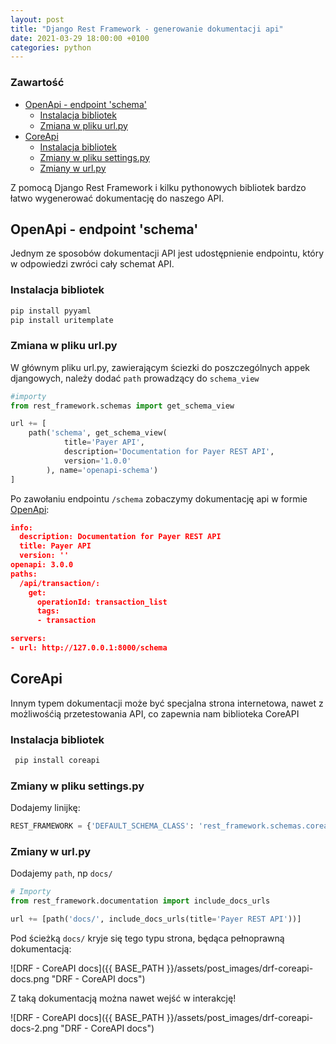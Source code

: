 ```yaml
---
layout: post
title: "Django Rest Framework - generowanie dokumentacji api"
date: 2021-03-29 18:00:00 +0100
categories: python
---
```

### Zawartość
- [OpenApi - endpoint 'schema'](#openapi---endpoint-schema)
  - [Instalacja bibliotek](#instalacja-bibliotek)
  - [Zmiana w pliku url.py](#zmiana-w-pliku-urlpy)
- [CoreApi](#coreapi)
  - [Instalacja bibliotek](#instalacja-bibliotek-1)
  - [Zmiany w pliku settings.py](#zmiany-w-pliku-settingspy)
  - [Zmiany w url.py](#zmiany-w-urlpy)

Z pomocą Django Rest Framework i kilku pythonowych bibliotek bardzo łatwo wygenerować dokumentację do naszego API. 

## OpenApi - endpoint 'schema'
Jednym ze sposobów dokumentacji API jest udostępnienie endpointu, który w odpowiedzi zwróci cały schemat API.

### Instalacja bibliotek
```python
pip install pyyaml
pip install uritemplate
```

### Zmiana w pliku url.py
W głównym pliku url.py, zawierającym ściezki do poszczególnych appek djangowych, należy dodać `path` prowadzący do `schema_view`

```python
#importy
from rest_framework.schemas import get_schema_view

url += [
    path('schema', get_schema_view(
            title='Payer API',
            description='Documentation for Payer REST API',
            version='1.0.0'
        ), name='openapi-schema')
]
```

Po zawołaniu endpointu `/schema` zobaczymy dokumentację api w formie [OpenApi](<https://swagger.io/specification/>):
```json
info:
  description: Documentation for Payer REST API
  title: Payer API
  version: ''
openapi: 3.0.0
paths:
  /api/transaction/:
    get:
      operationId: transaction_list
      tags:
      - transaction

servers:
- url: http://127.0.0.1:8000/schema
```

## CoreApi

Innym typem dokumentacji może być specjalna strona internetowa, nawet z możliwośćią przetestowania API, co zapewnia nam biblioteka CoreAPI

### Instalacja bibliotek

```python
 pip install coreapi
```

### Zmiany w pliku settings.py
Dodajemy linijkę:

```python
REST_FRAMEWORK = {'DEFAULT_SCHEMA_CLASS': 'rest_framework.schemas.coreapi.AutoSchema'}
```

### Zmiany w url.py
Dodajemy `path`, np `docs/`

```python
# Importy
from rest_framework.documentation import include_docs_urls

url += [path('docs/', include_docs_urls(title='Payer REST API'))]
```

Pod ścieżką `docs/` kryje się tego typu strona, będąca pełnoprawną dokumentacją:

![DRF - CoreAPI docs]({{ BASE_PATH }}/assets/post_images/drf-coreapi-docs.png "DRF - CoreAPI docs")

Z taką dokumentacją można nawet wejść w interakcję!

![DRF - CoreAPI docs]({{ BASE_PATH }}/assets/post_images/drf-coreapi-docs-2.png "DRF - CoreAPI docs")
